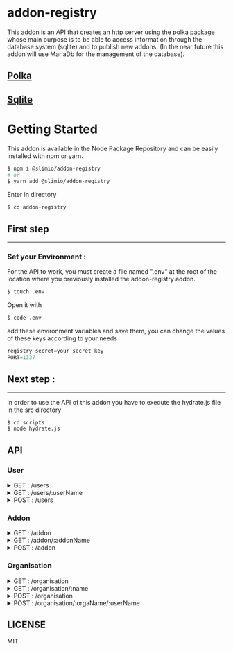 # addon-registry
This addon is an API that creates an http server using the polka package whose main purpose is to be able to access information through the database system (sqlite) and to publish new addons.
(In the near future this addon will use MariaDb for the management of the database).

[Polka](https://github.com/lukeed/polka)
-
[Sqlite](https://github.com/kriasoft/node-sqlite#readme)
-

# Getting Started
This addon is available in the Node Package Repository and can be easily installed with npm or yarn.

```bash
$ npm i @slimio/addon-registry
# or
$ yarn add @slimio/addon-registry
```
Enter in directory
```bash
$ cd addon-registry
```
## First step
---
### Set your Environment :
For the API to work, you must create a file named ".env" at the root of the location where you previously installed the addon-registry addon.

```bash
$ touch .env
```

Open it with
```bash
$ code .env
```


add these environment variables and save them, you can change the values ​​of these keys according to your needs

```js
registry_secret=your_secret_key
PORT=1337
```
## Next step :
---
in order to use the API of this addon you have to execute the hydrate.js file in the src directory
```bash
$ cd scripts
$ node hydrate.js
```

## API

### User
<details>
    <summary>GET : /users</summary>
Get all users

```ts
[
    {
        username: string,
        createdAt: Date,
        updatedAt: Date,
        organisations: [
            {
                name: string
            }
        ],
        addons: [
            {
                name: string,
                description: string,
            }
        ]
    }
]
```
<br>
</details>

<details>
    <summary>GET : /users/:userName</summary>
Get user by name

```ts
{
    username: string,
    createdAt: Date,
    updatedAt: Date,
    username: string,
    organisations: [
        {
            name: string
        }
    ],
    addons: [
        {
            name: string,
            description: string,
        }
    ]
}
```
<br>
</details>

<details>
    <summary>POST : /users</summary>

Body Object:
- username: string,
- password: string

<br>
</details>

### Addon

<details>
    <summary>GET : /addon</summary>
Get all addons

```ts
[
    {
        name: string,
        description: string,
        git: string,
        createdAt: Date,
        updatedAt: Date,
        author: {
            username: string,
            description: string,
        },
        organisations: {
            name: string
            createdAt: Date,
            updatedAt: Date,
        },
        version: [ string ]
    }
]
```
<br>
</details>

<details>
    <summary>GET : /addon/:addonName</summary>

```ts
{
    name: string,
    description: string,
    git: string,
    createdAt: Date,
    updatedAt: Date,
    author: {
        username: string,
        description: string,
    },
    organisations: {
        name: string
        createdAt: Date,
        updatedAt: Date,
    },
    version: [ string ]
}
```

<br>
</details>

<details>
    <summary>POST : /addon</summary>

> Need to be authenticate: /login

Create an addon

Headers:
- authorization: token

Body Object:
- name: string,
- description: string
- version: string
- organisation?: string
- git: string

<br>
</details>


### Organisation

<details>
    <summary>GET : /organisation</summary>
Get all organisations

```ts
[
    {
        name: string,
        description: string,
        createdAt: Date,
        updatedAt: Date,
        owner: {
            username: string,
            createdAt: Date,
            updatedAt: Date
        },
        users: [
            {
                username: string,
                createdAt: Date,
                updatedAt: Date
            }
        ]
        addons: [
            {
                name: string,
                description: string,
                git: string,
                createdAt: Date,
                updatedAt: Date
            }
        ]
    }
]
```
<br>
</details>

<details>
    <summary>GET : /organisation/:name</summary>
Get organisation by name

```ts
{
    name: string,
    description: string,
    createdAt: Date,
    updatedAt: Date,
    owner: {
        username: string,
        createdAt: Date,
        updatedAt: Date
    },
    users: [
        {
            username: string,
            createdAt: Date,
            updatedAt: Date
        }
    ]
    addons: [
        {
            name: string,
            description: string,
            git: string,
            createdAt: Date,
            updatedAt: Date
        }
    ]
}
```
<br>
</details>

<details>
    <summary>POST : /organisation</summary>

> Need to be authenticate: /login

Create an organisation

Headers:
- authorization: token

Body Object:
- name: string,
- description: string

<br>
</details>

<details>
    <summary>POST : /organisation/:orgaName/:userName</summary>

> Need to be authenticate: /login

Add user to an organisation

Headers:
- authorization: token

<br>
</details>

## LICENSE
MIT

